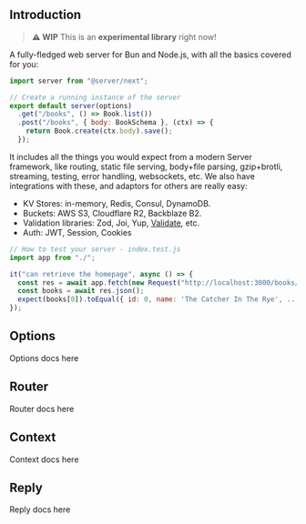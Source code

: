 ## Introduction

> **⚠️ WIP** This is an **experimental library** right now!

A fully-fledged web server for Bun and Node.js, with all the basics covered for you:

```js
import server from "@server/next";

// Create a running instance of the server
export default server(options)
  .get("/books", () => Book.list())
  .post("/books", { body: BookSchema }, (ctx) => {
    return Book.create(ctx.body).save();
  });
```

It includes all the things you would expect from a modern Server framework, like routing, static file serving, body+file parsing, gzip+brotli, streaming, testing, error handling, websockets, etc. We also have integrations with these, and adaptors for others are really easy:

- KV Stores: in-memory, Redis, Consul, DynamoDB.
- Buckets: AWS S3, Cloudflare R2, Backblaze B2.
- Validation libraries: Zod, Joi, Yup, [Validate](https://validatejs.org), etc.
- Auth: JWT, Session, Cookies

```js
// How to test your server - index.test.js
import app from "./";

it("can retrieve the homepage", async () => {
  const res = await app.fetch(new Request("http://localhost:3000/books/"));
  const books = await res.json();
  expect(books[0]).toEqual({ id: 0, name: 'The Catcher In The Rye', ... });
});
```

## Options

Options docs here

## Router

Router docs here

## Context

Context docs here

## Reply

Reply docs here
